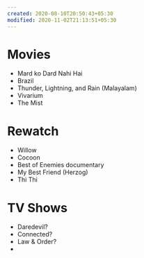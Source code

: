 ```yaml
---
created: 2020-08-10T20:50:43+05:30
modified: 2020-11-02T21:13:51+05:30
---
```


# Movies

- Mard ko Dard Nahi Hai
- Brazil
- Thunder, Lightning, and Rain (Malayalam)
- Vivarium
- The Mist

# Rewatch

- Willow
- Cocoon
- Best of Enemies documentary 
- My Best Friend (Herzog)
- Thi Thi

# TV Shows

- Daredevil?
- Connected?
- Law & Order?
-